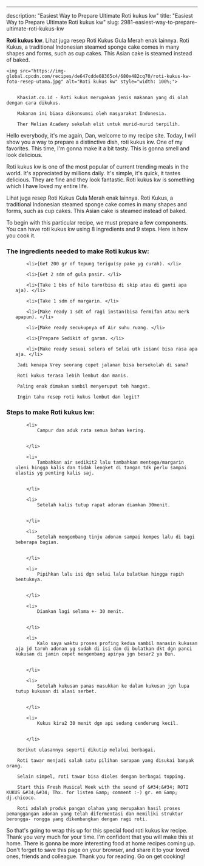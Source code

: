 ---
description: "Easiest Way to Prepare Ultimate Roti kukus kw"
title: "Easiest Way to Prepare Ultimate Roti kukus kw"
slug: 2981-easiest-way-to-prepare-ultimate-roti-kukus-kw

<p>
	<strong>Roti kukus kw</strong>. 
	Lihat juga resep Roti Kukus Gula Merah enak lainnya. Roti Kukus, a traditional Indonesian steamed sponge cake comes in many shapes and forms, such as cup cakes. This Asian cake is steamed instead of baked.
</p>
<p>
	
	<img src="https://img-global.cpcdn.com/recipes/de647cdde68365c4/680x482cq70/roti-kukus-kw-foto-resep-utama.jpg" alt="Roti kukus kw" style="width: 100%;">
	
	
		Khasiat.co.id - Roti kukus merupakan jenis makanan yang di olah dengan cara dikukus.
	
		Makanan ini biasa dikonsumsi oleh masyarakat Indonesia.
	
		Ther Melian Academy sekolah elit untuk murid-murid terpilih.
	
</p>
<p>
	Hello everybody, it's me again, Dan, welcome to my recipe site. Today, I will show you a way to prepare a distinctive dish, roti kukus kw. One of my favorites. This time, I'm gonna make it a bit tasty. This is gonna smell and look delicious.
</p>
	
<p>
	Roti kukus kw is one of the most popular of current trending meals in the world. It's appreciated by millions daily. It's simple, it's quick, it tastes delicious. They are fine and they look fantastic. Roti kukus kw is something which I have loved my entire life.
</p>
<p>
	Lihat juga resep Roti Kukus Gula Merah enak lainnya. Roti Kukus, a traditional Indonesian steamed sponge cake comes in many shapes and forms, such as cup cakes. This Asian cake is steamed instead of baked.
</p>

<p>
To begin with this particular recipe, we must prepare a few components. You can have roti kukus kw using 8 ingredients and 9 steps. Here is how you cook it.
</p>

<h3>The ingredients needed to make Roti kukus kw:</h3>

<ol>
	
		<li>{Get 200 gr of tepung terigu(sy pake yg curah). </li>
	
		<li>{Get 2 sdm of gula pasir. </li>
	
		<li>{Take 1 bks of hilo taro(bisa di skip atau di ganti apa aja). </li>
	
		<li>{Take 1 sdm of margarin. </li>
	
		<li>{Make ready 1 sdt of ragi instan(bisa fermifan atau merk apapun). </li>
	
		<li>{Make ready secukupnya of Air suhu ruang. </li>
	
		<li>{Prepare Sedikit of garam. </li>
	
		<li>{Make ready sesuai selera of Selai utk isian( bisa rasa apa aja. </li>
	
</ol>
<p>
	
		Jadi kenapa Vrey seorang copet jalanan bisa bersekolah di sana?
	
		Roti kukus terasa lebih lembut dan manis.
	
		Paling enak dimakan sambil menyeruput teh hangat.
	
		Ingin tahu resep roti kukus lembut dan legit?
	
</p>

<h3>Steps to make Roti kukus kw:</h3>

<ol>
	
		<li>
			Campur dan aduk rata semua bahan kering.
			
			
		</li>
	
		<li>
			Tambahkan air sedikit2 lalu tambahkan mentega/margarin uleni hingga kalis dan tidak lengket di tangan tdk perlu sampai elastis yg penting kalis saj.
			
			
		</li>
	
		<li>
			Setelah kalis tutup rapat adonan diamkan 30menit.
			
			
		</li>
	
		<li>
			Setelah mengembang tinju adonan sampai kempes lalu di bagi beberapa bagian.
			
			
		</li>
	
		<li>
			Pipihkan lalu isi dgn selai lalu bulatkan hingga rapih bentuknya.
			
			
		</li>
	
		<li>
			Diamkan lagi selama +- 30 menit.
			
			
		</li>
	
		<li>
			Kalo saya waktu proses profing kedua sambil manasin kukusan aja jd taroh adonan yg sudah di isi dan di bulatkan dkt dgn panci kukusan di jamin cepet mengembang apinya jgn besar2 ya Bun.
			
			
		</li>
	
		<li>
			Setelah kukusan panas masukkan ke dalam kukusan jgn lupa tutup kukusan di alasi serbet.
			
			
		</li>
	
		<li>
			Kukus kira2 30 menit dgn api sedang cenderung kecil.
			
			
		</li>
	
</ol>

<p>
	
		Berikut ulasannya seperti dikutip melalui berbagai.
	
		Roti tawar menjadi salah satu pilihan sarapan yang disukai banyak orang.
	
		Selain simpel, roti tawar bisa dioles dengan berbagai topping.
	
		Start this Fresh Musical Week with the sound of &#34;&#34; ROTI KUKUS &#34;&#34; Thx. for listen &amp; comment :-) gr. em &amp; dj.chicoco.
	
		Roti adalah produk pangan olahan yang merupakan hasil proses pemanggangan adonan yang telah difermentasi dan memiliki struktur berongga- rongga yang dikembangkan dengan ragi roti.
	
</p>

<p>
	So that's going to wrap this up for this special food roti kukus kw recipe. Thank you very much for your time. I'm confident that you will make this at home. There is gonna be more interesting food at home recipes coming up. Don't forget to save this page on your browser, and share it to your loved ones, friends and colleague. Thank you for reading. Go on get cooking!
</p>
